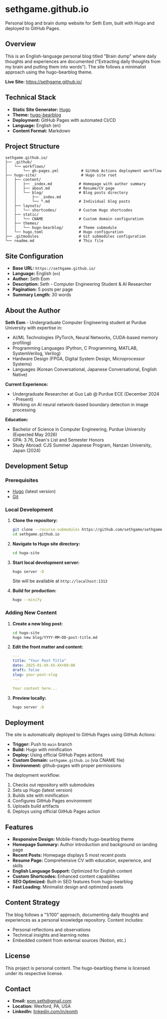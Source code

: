 # sethgame.github.io

Personal blog and brain dump website for Seth Eom, built with Hugo and deployed to GitHub Pages.

## Overview

This is an English-language personal blog titled "Brain dump" where daily thoughts and experiences are documented ("Extracting daily thoughts from my brain and putting them into words"). The site follows a minimalist approach using the hugo-bearblog theme.

**Live Site:** https://sethgame.github.io/

## Technical Stack

- **Static Site Generator:** [Hugo](https://gohugo.io/)
- **Theme:** [hugo-bearblog](https://github.com/janraasch/hugo-bearblog)
- **Deployment:** GitHub Pages with automated CI/CD
- **Language:** English (en)
- **Content Format:** Markdown

## Project Structure

```
sethgame.github.io/
├── .github/
│   └── workflows/
│       └── gh-pages.yml          # GitHub Actions deployment workflow
├── hugo-site/                    # Hugo site root
│   ├── content/
│   │   ├── _index.md            # Homepage with author summary
│   │   ├── about.md             # Resume/CV page
│   │   └── blog/                # Blog posts directory
│   │       ├── _index.md
│   │       └── *.md             # Individual blog posts
│   ├── layouts/
│   │   └── shortcodes/          # Custom Hugo shortcodes
│   ├── static/
│   │   └── CNAME                # Custom domain configuration
│   ├── themes/
│   │   └── hugo-bearblog/       # Theme submodule
│   └── hugo.toml                # Hugo configuration
├── .gitmodules                  # Git submodules configuration
└── readme.md                    # This file
```

## Site Configuration

- **Base URL:** `https://sethgame.github.io/`
- **Language:** English (`en`)
- **Author:** Seth Eom
- **Description:** Seth - Computer Engineering Student & AI Researcher
- **Pagination:** 5 posts per page
- **Summary Length:** 30 words

## About the Author

**Seth Eom** - Undergraduate Computer Engineering student at Purdue University with expertise in:
- AI/ML Technologies (PyTorch, Neural Networks, CUDA-based memory profiling)
- Programming Languages (Python, C Programming, MATLAB, SystemVerilog, Verilog)
- Hardware Design (FPGA, Digital System Design, Microprocessor Systems)
- Languages (Korean Conversational, Japanese Conversational, English Native)

**Current Experience:**
- Undergraduate Researcher at Guo Lab @ Purdue ECE (December 2024 - Present)
- Working on AI neural network-based boundary detection in image processing

**Education:**
- Bachelor of Science in Computer Engineering, Purdue University (Expected May 2026)
- GPA: 3.76, Dean's List and Semester Honors
- Study Abroad: CJS Summer Japanese Program, Nanzan University, Japan (2024)

## Development Setup

### Prerequisites
- [Hugo](https://gohugo.io/installation/) (latest version)
- [Git](https://git-scm.com/)

### Local Development

1. **Clone the repository:**
   ```bash
   git clone --recurse-submodules https://github.com/sethgame/sethgame.github.io.git
   cd sethgame.github.io
   ```

2. **Navigate to Hugo site directory:**
   ```bash
   cd hugo-site
   ```

3. **Start local development server:**
   ```bash
   hugo server -D
   ```
   Site will be available at `http://localhost:1313`

4. **Build for production:**
   ```bash
   hugo --minify
   ```

### Adding New Content

1. **Create a new blog post:**
   ```bash
   cd hugo-site
   hugo new blog/YYYY-MM-DD-post-title.md
   ```

2. **Edit the front matter and content:**
   ```yaml
   ---
   title: "Your Post Title"
   date: 2025-01-XX-XX-XX+09:00
   draft: false
   slug: your-post-slug
   ---
   
   Your content here...
   ```

3. **Preview locally:**
   ```bash
   hugo server -D
   ```

## Deployment

The site is automatically deployed to GitHub Pages using GitHub Actions:

- **Trigger:** Push to `main` branch
- **Build:** Hugo with minification
- **Deploy:** Using official GitHub Pages actions
- **Custom Domain:** `sethgame.github.io` (via CNAME file)
- **Environment:** github-pages with proper permissions

The deployment workflow:
1. Checks out repository with submodules
2. Sets up Hugo (latest version)
3. Builds site with minification
4. Configures GitHub Pages environment
5. Uploads build artifacts
6. Deploys using official GitHub Pages action

## Features

- **Responsive Design:** Mobile-friendly hugo-bearblog theme
- **Homepage Summary:** Author introduction and background on landing page
- **Recent Posts:** Homepage displays 5 most recent posts
- **Resume Page:** Comprehensive CV with education, experience, and skills
- **English Language Support:** Optimized for English content
- **Custom Shortcodes:** Enhanced content capabilities
- **SEO Optimized:** Built-in SEO features from hugo-bearblog
- **Fast Loading:** Minimalist design and optimized assets

## Content Strategy

The blog follows a "1/100" approach, documenting daily thoughts and experiences as a personal knowledge repository. Content includes:
- Personal reflections and observations
- Technical insights and learning notes
- Embedded content from external sources (Notion, etc.)

## License

This project is personal content. The hugo-bearblog theme is licensed under its respective license.

## Contact

- **Email:** eom.seth@gmail.com
- **Location:** Wexford, PA, USA
- **LinkedIn:** [linkedin.com/in/eomh](https://linkedin.com/in/eomh)